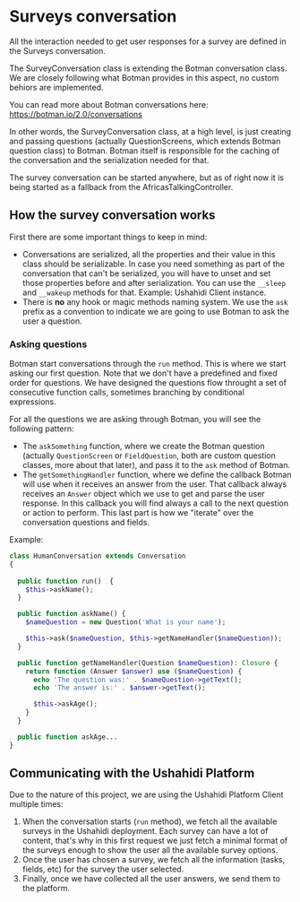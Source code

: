 # Surveys conversation

All the interaction needed to get user responses for a survey are defined in the Surveys conversation.

The SurveyConversation class is extending the Botman conversation class. We are closely following what Botman provides in this aspect, no custom behiors are implemented.

You can read more about Botman conversations here: https://botman.io/2.0/conversations

In other words, the SurveyConversation class, at a high level, is just creating and passing questions (actually QuestionScreens, which extends Botman question class) to Botman. 
Botman itself is responsible for the caching of the conversation and the serialization needed for that.

The survey conversation can be started anywhere, but as of right now it is being started as a fallback from the AfricasTalkingController.

## How the survey conversation works

First there are some important things to keep in mind:
- Conversations are serialized, all the properties and their value in this class should be serializable. In case you need something as part of the conversation that can't be serialized, you will have to unset and set those properties before and after serialization. You can use the `__sleep` and `__wakeup` methods for that. Example: Ushahidi Client instance.
- There is **no** any hook or magic methods naming system. We use the `ask` prefix as a convention to indicate we are going to use Botman to ask the user a question. 

### Asking questions

Botman start conversations through the `run` method. This is where we start asking our first question. Note that we don't have a predefined and fixed order for questions. We have designed the questions flow throught a set of consecutive function calls, sometimes branching by conditional expressions.

For all the questions we are asking through Botman, you will see the following pattern:
- The `askSomething` function, where we create the Botman question (actually `QuestionScreen` or `FieldQuestion`, both are custom question classes, more about that later), and pass it to the `ask` method of Botman.
- The `getSomethingHandler` function, where we define the callback Botman will use when it receives an answer from the user. That callback always receives an `Answer` object which we use to get and parse the user response. In this callback you will find always a call to the next question or action to perform. This last part is how we "iterate" over the conversation questions and fields.

Example:

```php
class HumanConversation extends Conversation
{
  
  public function run()  {
    $this->askName();
  }

  public function askName() {
    $nameQuestion = new Question('What is your name');

    $this->ask($nameQuestion, $this->getNameHandler($nameQuestion));
  }

  public function getNameHandler(Question $nameQuestion): Closure {
    return function (Answer $answer) use ($nameQuestion) {
      echo 'The question was:' . $nameQuestion->getText();
      echo 'The answer is:' . $answer->getText();

      $this->askAge();
    }
  }

  public function askAge...
}
```

## Communicating with the Ushahidi Platform
Due to the nature of this project, we are using the Ushahidi Platform Client multiple times:
1. When the conversation starts (`run` method), we fetch all the available surveys in the Ushahidi deployment. Each survey can have a lot of content, that's why in this first request we just fetch a minimal format of the surveys enough to show the user all the available survey options.
2. Once the user has chosen a survey, we fetch all the information (tasks, fields, etc) for the survey the user selected.
3. Finally, once we have collected all the user answers, we send them to the platform.


